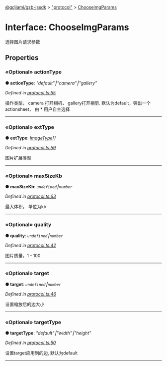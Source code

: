 [@gdjiami/gzb-jssdk](../README.md) > ["protocol"](../modules/_protocol_.md) > [ChooseImgParams](../interfaces/_protocol_.chooseimgparams.md)



# Interface: ChooseImgParams


选择图片请求参数


## Properties
<a id="actiontype"></a>

### «Optional» actionType

**●  actionType**:  *"default"⎮"camera"⎮"gallery"* 

*Defined in [protocol.ts:55](https://github.com/GDJiaMi/gzb-jssdk/blob/38ff667/src/protocol.ts#L55)*



操作类型， camera 打开相机， gallery打开相册. 默认为default，弹出一个actionsheet， 由 * 用户自主选择




___

<a id="exttype"></a>

### «Optional» extType

**●  extType**:  *[ImageType](../modules/_protocol_.md#imagetype)[]* 

*Defined in [protocol.ts:59](https://github.com/GDJiaMi/gzb-jssdk/blob/38ff667/src/protocol.ts#L59)*



图片扩展类型




___

<a id="maxsizekb"></a>

### «Optional» maxSizeKb

**●  maxSizeKb**:  *`undefined`⎮`number`* 

*Defined in [protocol.ts:63](https://github.com/GDJiaMi/gzb-jssdk/blob/38ff667/src/protocol.ts#L63)*



最大体积， 单位为kb




___

<a id="quality"></a>

### «Optional» quality

**●  quality**:  *`undefined`⎮`number`* 

*Defined in [protocol.ts:42](https://github.com/GDJiaMi/gzb-jssdk/blob/38ff667/src/protocol.ts#L42)*



图片质量，1 - 100




___

<a id="target"></a>

### «Optional» target

**●  target**:  *`undefined`⎮`number`* 

*Defined in [protocol.ts:46](https://github.com/GDJiaMi/gzb-jssdk/blob/38ff667/src/protocol.ts#L46)*



设置缩放后的边大小




___

<a id="targettype"></a>

### «Optional» targetType

**●  targetType**:  *"default"⎮"width"⎮"height"* 

*Defined in [protocol.ts:50](https://github.com/GDJiaMi/gzb-jssdk/blob/38ff667/src/protocol.ts#L50)*



设置target应用到的边, 默认为default




___


